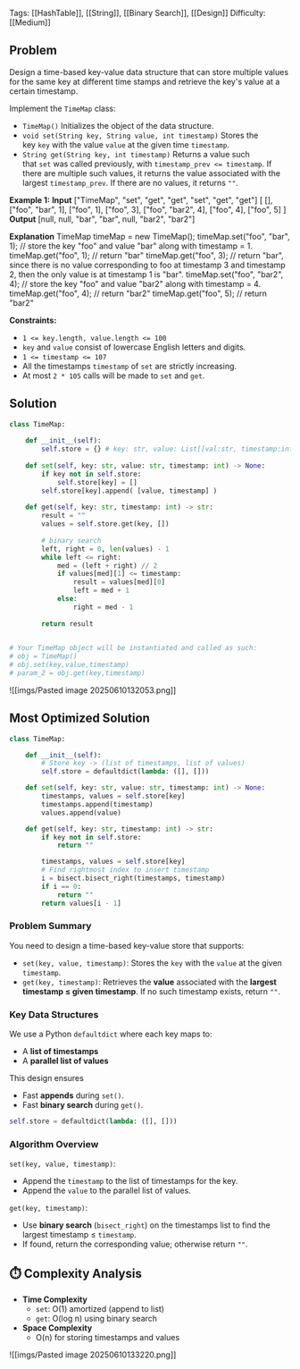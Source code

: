Tags: [[HashTable]], [[String]], [[Binary Search]], [[Design]]
Difficulty: [[Medium]]
## Problem
Design a time-based key-value data structure that can store multiple values for the same key at different time stamps and retrieve the key's value at a certain timestamp.

Implement the `TimeMap` class:

- `TimeMap()` Initializes the object of the data structure.
- `void set(String key, String value, int timestamp)` Stores the key `key` with the value `value` at the given time `timestamp`.
- `String get(String key, int timestamp)` Returns a value such that `set` was called previously, with `timestamp_prev <= timestamp`. If there are multiple such values, it returns the value associated with the largest `timestamp_prev`. If there are no values, it returns `""`.

**Example 1:**
**Input**
["TimeMap", "set", "get", "get", "set", "get", "get"]
[ [], ["foo", "bar", 1], ["foo", 1], ["foo", 3], ["foo", "bar2", 4], ["foo", 4], ["foo", 5] ]
**Output**
[null, null, "bar", "bar", null, "bar2", "bar2"]

**Explanation**
TimeMap timeMap = new TimeMap();
timeMap.set("foo", "bar", 1);  // store the key "foo" and value "bar" along with timestamp = 1.
timeMap.get("foo", 1);         // return "bar"
timeMap.get("foo", 3);         // return "bar", since there is no value corresponding to foo at timestamp 3 and timestamp 2, then the only value is at timestamp 1 is "bar".
timeMap.set("foo", "bar2", 4); // store the key "foo" and value "bar2" along with timestamp = 4.
timeMap.get("foo", 4);         // return "bar2"
timeMap.get("foo", 5);         // return "bar2"

**Constraints:**
- `1 <= key.length, value.length <= 100`
- `key` and `value` consist of lowercase English letters and digits.
- `1 <= timestamp <= 107`
- All the timestamps `timestamp` of `set` are strictly increasing.
- At most `2 * 105` calls will be made to `set` and `get`.

## Solution
```python
class TimeMap:
  
	def __init__(self):
		self.store = {} # key: str, value: List[[val:str, timestamp:int]]
	  
	def set(self, key: str, value: str, timestamp: int) -> None:
		if key not in self.store:
			self.store[key] = []
		self.store[key].append( [value, timestamp] )
	  
	def get(self, key: str, timestamp: int) -> str:
		result = ""
		values = self.store.get(key, [])
		  
		# binary search
		left, right = 0, len(values) - 1
		while left <= right:
			med = (left + right) // 2
			if values[med][1] <= timestamp:
				result = values[med][0]
				left = med + 1
			else:
				right = med - 1
		  
		return result

  
# Your TimeMap object will be instantiated and called as such:
# obj = TimeMap()
# obj.set(key,value,timestamp)
# param_2 = obj.get(key,timestamp)
```

![[imgs/Pasted image 20250610132053.png]]

## Most Optimized Solution
```python
class TimeMap:

    def __init__(self):
        # Store key -> (list of timestamps, list of values)
        self.store = defaultdict(lambda: ([], []))

    def set(self, key: str, value: str, timestamp: int) -> None:
        timestamps, values = self.store[key]
        timestamps.append(timestamp)
        values.append(value)

    def get(self, key: str, timestamp: int) -> str:
        if key not in self.store:
            return ""

        timestamps, values = self.store[key]
        # Find rightmost index to insert timestamp
        i = bisect.bisect_right(timestamps, timestamp)
        if i == 0:
            return ""
        return values[i - 1]
```


### Problem Summary

You need to design a time-based key-value store that supports:
- `set(key, value, timestamp)`: Stores the `key` with the `value` at the given `timestamp`.
- `get(key, timestamp)`: Retrieves the **value** associated with the **largest timestamp ≤ given timestamp**. If no such timestamp exists, return `""`.

### Key Data Structures
We use a Python `defaultdict` where each key maps to:
- A **list of timestamps**
- A **parallel list of values**

This design ensures
- Fast **appends** during `set()`.
- Fast **binary search** during `get()`.

```python
self.store = defaultdict(lambda: ([], []))
```

###  Algorithm Overview
`set(key, value, timestamp)`:
- Append the `timestamp` to the list of timestamps for the key.
- Append the `value` to the parallel list of values.

`get(key, timestamp)`:
- Use **binary search** (`bisect_right`) on the timestamps list to find the largest timestamp ≤ `timestamp`.
- If found, return the corresponding value; otherwise return `""`.

## ⏱️ Complexity Analysis
- **Time Complexity**
    - `set`: O(1) amortized (append to list)
    - `get`: O(log n) using binary search
- **Space Complexity**
    - O(n) for storing timestamps and values

![[imgs/Pasted image 20250610133220.png]]
